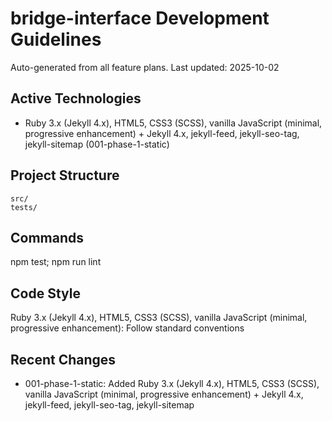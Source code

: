# bridge-interface Development Guidelines

Auto-generated from all feature plans. Last updated: 2025-10-02

## Active Technologies
- Ruby 3.x (Jekyll 4.x), HTML5, CSS3 (SCSS), vanilla JavaScript (minimal, progressive enhancement) + Jekyll 4.x, jekyll-feed, jekyll-seo-tag, jekyll-sitemap (001-phase-1-static)

## Project Structure
```
src/
tests/
```

## Commands
npm test; npm run lint

## Code Style
Ruby 3.x (Jekyll 4.x), HTML5, CSS3 (SCSS), vanilla JavaScript (minimal, progressive enhancement): Follow standard conventions

## Recent Changes
- 001-phase-1-static: Added Ruby 3.x (Jekyll 4.x), HTML5, CSS3 (SCSS), vanilla JavaScript (minimal, progressive enhancement) + Jekyll 4.x, jekyll-feed, jekyll-seo-tag, jekyll-sitemap

<!-- MANUAL ADDITIONS START -->
<!-- MANUAL ADDITIONS END -->
